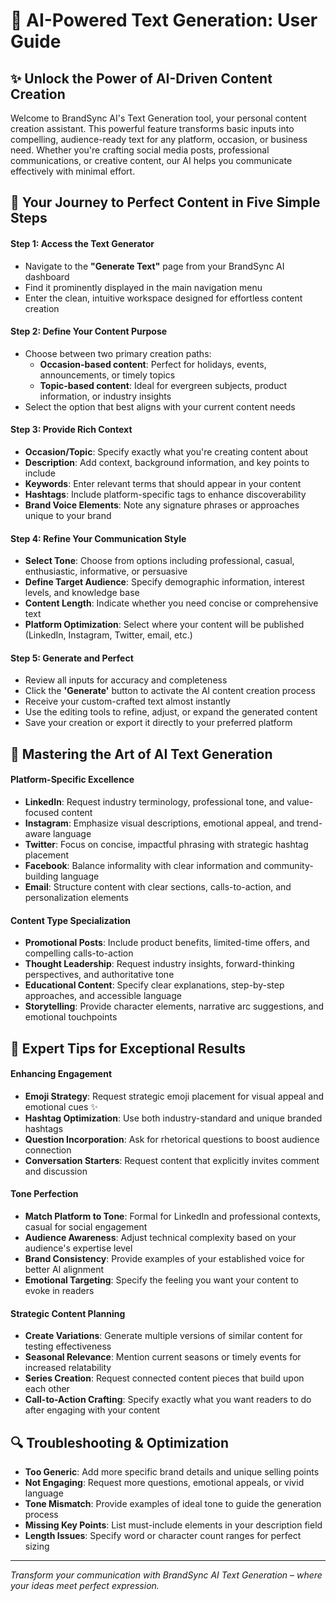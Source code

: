 # 📖 AI-Powered Text Generation: User Guide

## ✨ Unlock the Power of AI-Driven Content Creation

Welcome to BrandSync AI's Text Generation tool, your personal content creation assistant. This powerful feature transforms basic inputs into compelling, audience-ready text for any platform, occasion, or business need. Whether you're crafting social media posts, professional communications, or creative content, our AI helps you communicate effectively with minimal effort.

## 🚀 Your Journey to Perfect Content in Five Simple Steps

#### Step 1: Access the Text Generator
* Navigate to the **"Generate Text"** page from your BrandSync AI dashboard
* Find it prominently displayed in the main navigation menu
* Enter the clean, intuitive workspace designed for effortless content creation

#### Step 2: Define Your Content Purpose
* Choose between two primary creation paths:
  * **Occasion-based content**: Perfect for holidays, events, announcements, or timely topics
  * **Topic-based content**: Ideal for evergreen subjects, product information, or industry insights
* Select the option that best aligns with your current content needs

#### Step 3: Provide Rich Context
* **Occasion/Topic**: Specify exactly what you're creating content about
* **Description**: Add context, background information, and key points to include
* **Keywords**: Enter relevant terms that should appear in your content
* **Hashtags**: Include platform-specific tags to enhance discoverability
* **Brand Voice Elements**: Note any signature phrases or approaches unique to your brand

#### Step 4: Refine Your Communication Style
* **Select Tone**: Choose from options including professional, casual, enthusiastic, informative, or persuasive
* **Define Target Audience**: Specify demographic information, interest levels, and knowledge base
* **Content Length**: Indicate whether you need concise or comprehensive text
* **Platform Optimization**: Select where your content will be published (LinkedIn, Instagram, Twitter, email, etc.)

#### Step 5: Generate and Perfect
* Review all inputs for accuracy and completeness
* Click the **'Generate'** button to activate the AI content creation process
* Receive your custom-crafted text almost instantly
* Use the editing tools to refine, adjust, or expand the generated content
* Save your creation or export it directly to your preferred platform

## 💎 Mastering the Art of AI Text Generation

#### Platform-Specific Excellence
* **LinkedIn**: Request industry terminology, professional tone, and value-focused content
* **Instagram**: Emphasize visual descriptions, emotional appeal, and trend-aware language
* **Twitter**: Focus on concise, impactful phrasing with strategic hashtag placement
* **Facebook**: Balance informality with clear information and community-building language
* **Email**: Structure content with clear sections, calls-to-action, and personalization elements

#### Content Type Specialization
* **Promotional Posts**: Include product benefits, limited-time offers, and compelling calls-to-action
* **Thought Leadership**: Request industry insights, forward-thinking perspectives, and authoritative tone
* **Educational Content**: Specify clear explanations, step-by-step approaches, and accessible language
* **Storytelling**: Provide character elements, narrative arc suggestions, and emotional touchpoints

## 🌟 Expert Tips for Exceptional Results

#### Enhancing Engagement
* **Emoji Strategy**: Request strategic emoji placement for visual appeal and emotional cues ✨
* **Hashtag Optimization**: Use both industry-standard and unique branded hashtags
* **Question Incorporation**: Ask for rhetorical questions to boost audience connection
* **Conversation Starters**: Request content that explicitly invites comment and discussion

#### Tone Perfection
* **Match Platform to Tone**: Formal for LinkedIn and professional contexts, casual for social engagement
* **Audience Awareness**: Adjust technical complexity based on your audience's expertise level
* **Brand Consistency**: Provide examples of your established voice for better AI alignment
* **Emotional Targeting**: Specify the feeling you want your content to evoke in readers

#### Strategic Content Planning
* **Create Variations**: Generate multiple versions of similar content for testing effectiveness
* **Seasonal Relevance**: Mention current seasons or timely events for increased relatability
* **Series Creation**: Request connected content pieces that build upon each other
* **Call-to-Action Crafting**: Specify exactly what you want readers to do after engaging with your content

## 🔍 Troubleshooting & Optimization

* **Too Generic**: Add more specific brand details and unique selling points
* **Not Engaging**: Request more questions, emotional appeals, or vivid language
* **Tone Mismatch**: Provide examples of ideal tone to guide the generation process
* **Missing Key Points**: List must-include elements in your description field
* **Length Issues**: Specify word or character count ranges for perfect sizing

---

*Transform your communication with BrandSync AI Text Generation – where your ideas meet perfect expression.*